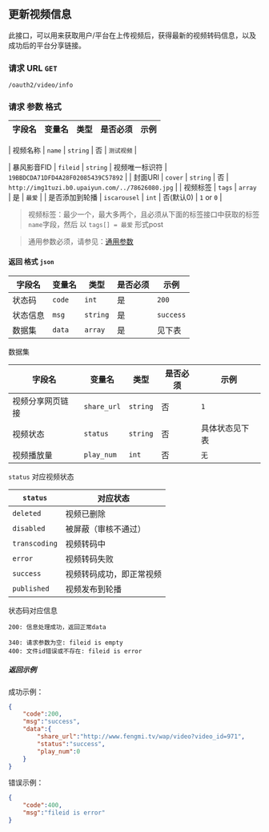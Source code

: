 ## 更新视频信息

此接口，可以用来获取用户/平台在上传视频后，获得最新的视频转码信息，以及成功后的平台分享链接。

### 请求 URL `GET`

```
/oauth2/video/info
```

### 请求 参数 格式

| 字段名      | 变量名          | 类型         | 是否必须   | 示例                                       |
| -------- | ------------ | ---------- | ------ | ------------------------------------ |

| 视频名称     | `name`       | `string`   | 否      | `测试视频`       |

| 暴风影音FID | `fileid`        | `string`   | 视频唯一标识符   | `19BBDCDA71DFD4A28F02085439C57892` |
| 封面URl    | `cover`      | `string`   | 否      | `http://img1tuzi.b0.upaiyun.com/../78626080.jpg` |
| 视频标签     | `tags`       | `array`    | 是      | `最爱`                   |
| 是否添加到轮播  | `iscarousel` | `int`      | 否(默认0) | `1` or `0`           |

> 视频标签：最少一个，最大多两个，且必须从下面的标签接口中获取的标签`name`字段，然后 以 `tags[] = 最爱` 形式post

> 通用参数必须，请参见：[通用参数](must.md)

#### 返回 格式 `json`

| 字段名 | 变量名 | 类型 | 是否必须 | 示例 |
| ---- | ------ | -------- | ---- | --------- |
| 状态码 | `code` | `int` | 是 | `200` |
| 状态信息 | `msg` | `string` | 是 | `success` |
| 数据集 | `data` | `array` | 是 | 见下表 |

数据集

| 字段名 | 变量名 | 类型 | 是否必须 | 示例 |
| ----- | -------- | -------- | ---- | ----------------- |
| 视频分享网页链接 | `share_url` | `string` | 否 | `1` |
| 视频状态 | `status` | `string` | 否 | 具体状态见下表 |
| 视频播放量 | `play_num` | `int` | 否 | `无` |

`status` 对应视频状态

| `status` | 对应状态 |
| ----- | -------- |
| `deleted` | 视频已删除 |
| `disabled` | 被屏蔽（审核不通过） |
| `transcoding` | 视频转码中 |
| `error` | 视频转码失败 |
| `success` | 视频转码成功，即正常视频 |
| `published` | 视频发布到轮播 |

状态码对应信息

```
200: 信息处理成功，返回正常data

340: 请求参数为空: fileid is empty
400: 文件id错误或不存在: fileid is error
```

##### 返回示例

成功示例：

```json
{
    "code":200,
    "msg":"success",
    "data":{
        "share_url":"http://www.fengmi.tv/wap/video?video_id=971",
        "status":"success",
        "play_num":0
    }
}
```

错误示例：

```json
{
    "code":400,
    "msg":"fileid is error"
}
```